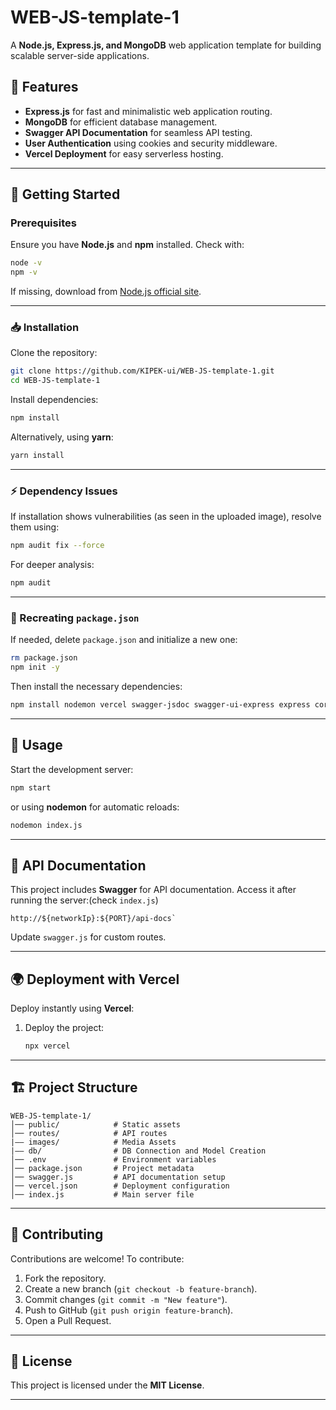 
# WEB-JS-template-1

A **Node.js, Express.js, and MongoDB** web application template for building scalable server-side applications.

## 📌 Features

- **Express.js** for fast and minimalistic web application routing.
- **MongoDB** for efficient database management.
- **Swagger API Documentation** for seamless API testing.
- **User Authentication** using cookies and security middleware.
- **Vercel Deployment** for easy serverless hosting.

---

## 🚀 Getting Started

### Prerequisites

Ensure you have **Node.js** and **npm** installed. Check with:

```bash
node -v
npm -v
```

If missing, download from [Node.js official site](https://nodejs.org/).

---

### 📥 Installation

Clone the repository:

```bash
git clone https://github.com/KIPEK-ui/WEB-JS-template-1.git
cd WEB-JS-template-1
```

Install dependencies:

```bash
npm install
```

Alternatively, using **yarn**:

```bash
yarn install
```

---

### ⚡ Dependency Issues

If installation shows vulnerabilities (as seen in the uploaded image), resolve them using:

```bash
npm audit fix --force
```

For deeper analysis:

```bash
npm audit
```

---

### 🔄 Recreating `package.json`

If needed, delete `package.json` and initialize a new one:

```bash
rm package.json
npm init -y
```

Then install the necessary dependencies:

```bash
npm install nodemon vercel swagger-jsdoc swagger-ui-express express cors cookie-parser mongoose
```

---

## 🎯 Usage

Start the development server:

```bash
npm start
```

or using **nodemon** for automatic reloads:

```bash
nodemon index.js
```

---

## 📜 API Documentation

This project includes **Swagger** for API documentation. Access it after running the server:(check `index.js`)

```
http://${networkIp}:${PORT}/api-docs`
```

Update `swagger.js` for custom routes.

---

## 🌍 Deployment with Vercel

Deploy instantly using **Vercel**:

1. Deploy the project:

   ```bash
   npx vercel
   ```


---

## 🏗 Project Structure

```
WEB-JS-template-1/
│── public/            # Static assets
│── routes/            # API routes
|—— images/            # Media Assets
|—— db/                # DB Connection and Model Creation
│── .env               # Environment variables
│── package.json       # Project metadata
│── swagger.js         # API documentation setup
│── vercel.json        # Deployment configuration
│── index.js           # Main server file
```

---

## 📌 Contributing

Contributions are welcome! To contribute:

1. Fork the repository.
2. Create a new branch (`git checkout -b feature-branch`).
3. Commit changes (`git commit -m "New feature"`).
4. Push to GitHub (`git push origin feature-branch`).
5. Open a Pull Request.

---

## 📝 License

This project is licensed under the **MIT License**.

---
